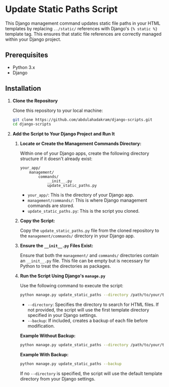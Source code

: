 # Update Static Paths Script

This Django management command updates static file paths in your HTML templates by replacing `../static/` references with Django's `{% static %}` template tag. This ensures that static file references are correctly managed within your Django project.

## Prerequisites

- Python 3.x
- Django

## Installation

1. **Clone the Repository**

   Clone this repository to your local machine:

   ```bash
   git clone https://github.com/abdulahadakram/django-scripts.git
   cd django-scripts

2. **Add the Script to Your Django Project and Run It**

   1. **Locate or Create the Management Commands Directory:**

      Within one of your Django apps, create the following directory structure if it doesn't already exist:

      ```
      your_app/
          management/
              commands/
                  __init__.py
                  update_static_paths.py
      ```

      - `your_app/`: This is the directory of your Django app.
      - `management/commands/`: This is where Django management commands are stored.
      - `update_static_paths.py`: This is the script you cloned.

   2. **Copy the Script:**

      Copy the `update_static_paths.py` file from the cloned repository to the `management/commands/` directory in your Django app.

   3. **Ensure the `__init__.py` Files Exist:**

      Ensure that both the `management/` and `commands/` directories contain an `__init__.py` file. This file can be empty but is necessary for Python to treat the directories as packages.

   4. **Run the Script Using Django's `manage.py`**

      Use the following command to execute the script:

      ```bash
      python manage.py update_static_paths --directory /path/to/your/templates --backup
      ```

      - `--directory`: Specifies the directory to search for HTML files. If not provided, the script will use the first template directory specified in your Django settings.
      - `--backup`: If included, creates a backup of each file before modification.

      **Example Without Backup:**

      ```bash
      python manage.py update_static_paths --directory /path/to/your/templates
      ```

      **Example With Backup:**

      ```bash
      python manage.py update_static_paths --backup
      ```

      If no `--directory` is specified, the script will use the default template directory from your Django settings.
